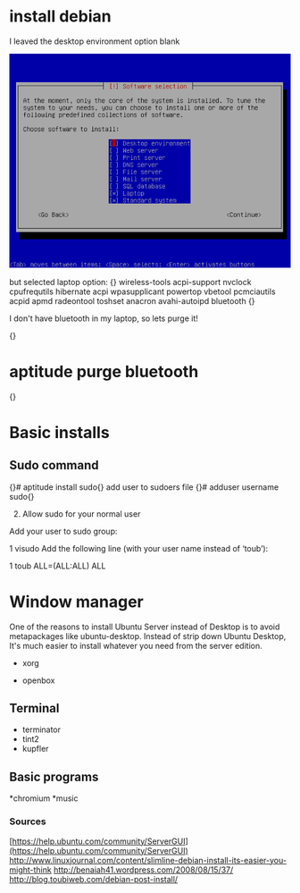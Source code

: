 
# install debian

I leaved the desktop environment option blank

![debian netinstall](debian_netinstall.png)

but selected laptop option:
{}
wireless-tools
acpi-support
nvclock
cpufrequtils
hibernate
acpi
wpasupplicant
powertop
vbetool
pcmciautils
acpid
apmd
radeontool
toshset
anacron
avahi-autoipd
bluetooth
{}

I don't have bluetooth in my laptop, so lets purge it!

{}
# aptitude purge bluetooth
{}

# Basic installs

## Sudo command
{}# aptitude install sudo{}
add user to sudoers file
{}# adduser username sudo{}


2. Allow sudo for your normal user

Add your user to sudo group:

1
visudo
Add the following line (with your user name instead of ‘toub’):

1
toub ALL=(ALL:ALL) ALL


# Window manager

One of the reasons to install Ubuntu Server instead of Desktop is to avoid metapackages like ubuntu-desktop. Instead of strip down Ubuntu Desktop, It's much easier to install whatever you need from the server edition.

* xorg

* openbox

## Terminal

* terminator
* tint2
* kupfler

## Basic programs
*chromium
*music


### Sources
[https://help.ubuntu.com/community/ServerGUI](https://help.ubuntu.com/community/ServerGUI)
http://www.linuxjournal.com/content/slimline-debian-install-its-easier-you-might-think
http://benaiah41.wordpress.com/2008/08/15/37/
http://blog.toubiweb.com/debian-post-install/
